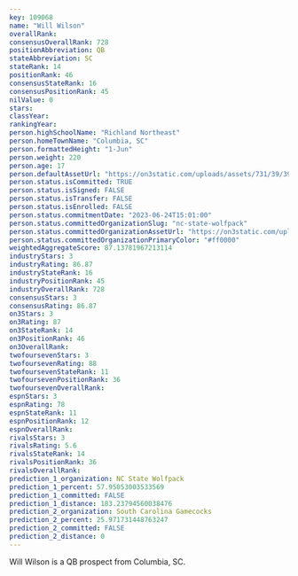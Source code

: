 ```yaml
---
key: 109068
name: "Will Wilson"
overallRank: 
consensusOverallRank: 728
positionAbbreviation: QB
stateAbbreviation: SC
stateRank: 14
positionRank: 46
consensusStateRank: 16
consensusPositionRank: 45
nilValue: 0
stars: 
classYear: 
rankingYear: 
person.highSchoolName: "Richland Northeast"
person.homeTownName: "Columbia, SC"
person.formattedHeight: "1-Jun"
person.weight: 220
person.age: 17
person.defaultAssetUrl: "https://on3static.com/uploads/assets/731/39/39731.png"
person.status.isCommitted: TRUE
person.status.isSigned: FALSE
person.status.isTransfer: FALSE
person.status.isEnrolled: FALSE
person.status.commitmentDate: "2023-06-24T15:01:00"
person.status.committedOrganizationSlug: "nc-state-wolfpack"
person.status.committedOrganizationAssetUrl: "https://on3static.com/uploads/assets/80/150/150080.svg"
person.status.committedOrganizationPrimaryColor: "#ff0000"
weightedAggregateScore: 87.13781967213114
industryStars: 3
industryRating: 86.87
industryStateRank: 16
industryPositionRank: 45
industryOverallRank: 728
consensusStars: 3
consensusRating: 86.87
on3Stars: 3
on3Rating: 87
on3StateRank: 14
on3PositionRank: 46
on3OverallRank: 
twofoursevenStars: 3
twofoursevenRating: 88
twofoursevenStateRank: 11
twofoursevenPositionRank: 36
twofoursevenOverallRank: 
espnStars: 3
espnRating: 78
espnStateRank: 11
espnPositionRank: 12
espnOverallRank: 
rivalsStars: 3
rivalsRating: 5.6
rivalsStateRank: 14
rivalsPositionRank: 36
rivalsOverallRank: 
prediction_1_organization: NC State Wolfpack
prediction_1_percent: 57.95053003533569
prediction_1_committed: FALSE
prediction_1_distance: 183.23794560038476
prediction_2_organization: South Carolina Gamecocks
prediction_2_percent: 25.971731448763247
prediction_2_committed: FALSE
prediction_2_distance: 0
---
```

Will Wilson is a QB prospect from Columbia, SC.